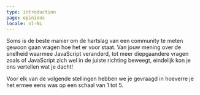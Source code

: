 ```yaml
---
type: introduction
page: opinions
locale: nl-NL
---
```


Soms is de beste manier om de hartslag van een community te meten gewoon gaan vragen hoe het er voor staat. Van jouw mening over de snelheid waarmee JavaScript veranderd, tot meer diepgaandere vragen zoals of JavaScript zich wel in de juiste richting beweegt, eindelijk kon je ons vertellen wat je dacht!

Voor elk van de volgende stellingen hebben we je gevraagd in hoeverre je het ermee eens was op een schaal van 1 tot 5.